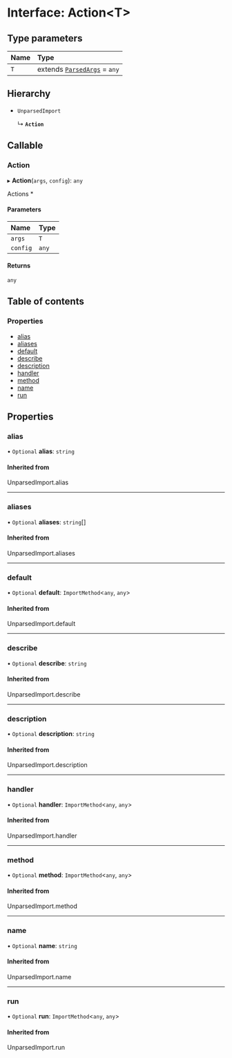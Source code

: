 # Interface: Action<T\>

## Type parameters

| Name | Type |
| :------ | :------ |
| `T` | extends [`ParsedArgs`](ParsedArgs.md) = `any` |

## Hierarchy

- `UnparsedImport`

  ↳ **`Action`**

## Callable

### Action

▸ **Action**(`args`, `config`): `any`

Actions *

#### Parameters

| Name | Type |
| :------ | :------ |
| `args` | `T` |
| `config` | `any` |

#### Returns

`any`

## Table of contents

### Properties

- [alias](Action.md#alias)
- [aliases](Action.md#aliases)
- [default](Action.md#default)
- [describe](Action.md#describe)
- [description](Action.md#description)
- [handler](Action.md#handler)
- [method](Action.md#method)
- [name](Action.md#name)
- [run](Action.md#run)

## Properties

### alias

• `Optional` **alias**: `string`

#### Inherited from

UnparsedImport.alias

___

### aliases

• `Optional` **aliases**: `string`[]

#### Inherited from

UnparsedImport.aliases

___

### default

• `Optional` **default**: `ImportMethod`<`any`, `any`\>

#### Inherited from

UnparsedImport.default

___

### describe

• `Optional` **describe**: `string`

#### Inherited from

UnparsedImport.describe

___

### description

• `Optional` **description**: `string`

#### Inherited from

UnparsedImport.description

___

### handler

• `Optional` **handler**: `ImportMethod`<`any`, `any`\>

#### Inherited from

UnparsedImport.handler

___

### method

• `Optional` **method**: `ImportMethod`<`any`, `any`\>

#### Inherited from

UnparsedImport.method

___

### name

• `Optional` **name**: `string`

#### Inherited from

UnparsedImport.name

___

### run

• `Optional` **run**: `ImportMethod`<`any`, `any`\>

#### Inherited from

UnparsedImport.run
